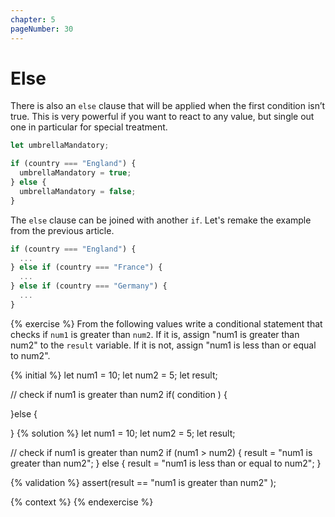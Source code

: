```yaml
---
chapter: 5
pageNumber: 30
---
```

# Else

There is also an `else` clause that will be applied when the first condition isn’t true. This is very powerful if you want to react to any value, but single out one in particular for special treatment.

```javascript
let umbrellaMandatory;

if (country === "England") {
  umbrellaMandatory = true;
} else {
  umbrellaMandatory = false;
}
```

The `else` clause can be joined with another `if`. Let's remake the example from the previous article.

```javascript
if (country === "England") {
  ...
} else if (country === "France") {
  ...
} else if (country === "Germany") {
  ...
}
```

{% exercise %}
From the following values write a conditional statement that checks if `num1` is greater than `num2`. If it is, assign "num1 is greater than num2" to the `result` variable. If it is not, assign "num1 is less than or equal to num2".

{% initial %}
let num1 = 10;
let num2 = 5;
let result;

// check if num1 is greater than num2
if( condition ) {

}else {

}
{% solution %}
let num1 = 10;
let num2 = 5;
let result;

// check if num1 is greater than num2
if (num1 > num2) {
  result = "num1 is greater than num2";
} else {
  result = "num1 is less than or equal to num2";
}

{% validation %}
assert(result == "num1 is greater than num2" );

{% context %}
{% endexercise %}
